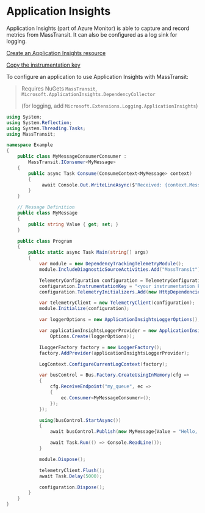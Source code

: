 # Application Insights

Application Insights (part of Azure Monitor) is able to capture and record metrics from MassTransit. It can also be configured as a log sink for logging.

[Create an Application Insights resource](https://docs.microsoft.com/en-us/azure/application-insights/app-insights-create-new-resource#create-an-application-insights-resource-1)

[Copy the instrumentation key](https://docs.microsoft.com/en-us/azure/application-insights/app-insights-create-new-resource#copy-the-instrumentation-key)

To configure an application to use Application Insights with MassTransit:

> Requires NuGets `MassTransit`, `Microsoft.ApplicationInsights.DependencyCollector`
>
> (for logging, add `Microsoft.Extensions.Logging.ApplicationInsights`)

```csharp
using System;
using System.Reflection;
using System.Threading.Tasks;
using MassTransit;

namespace Example
{
    public class MyMessageConsumerConsumer : 
        MassTransit.IConsumer<MyMessage>
    {
        public async Task Consume(ConsumeContext<MyMessage> context)
        {
             await Console.Out.WriteLineAsync($"Received: {context.Message.Value}");
        }
    }

    // Message Definition
    public class MyMessage
    {
        public string Value { get; set; }
    }

    public class Program
    {
        public static async Task Main(string[] args)
        {
            var module = new DependencyTrackingTelemetryModule();
            module.IncludeDiagnosticSourceActivities.Add("MassTransit");

            TelemetryConfiguration configuration = TelemetryConfiguration.CreateDefault();
            configuration.InstrumentationKey = "<your instrumentation key>";
            configuration.TelemetryInitializers.Add(new HttpDependenciesParsingTelemetryInitializer());

            var telemetryClient = new TelemetryClient(configuration);
            module.Initialize(configuration);

            var loggerOptions = new ApplicationInsightsLoggerOptions();

            var applicationInsightsLoggerProvider = new ApplicationInsightsLoggerProvider(Options.Create(configuration),
                Options.Create(loggerOptions));

            ILoggerFactory factory = new LoggerFactory();
            factory.AddProvider(applicationInsightsLoggerProvider);

            LogContext.ConfigureCurrentLogContext(factory);

            var busControl = Bus.Factory.CreateUsingInMemory(cfg =>
            {
                cfg.ReceiveEndpoint("my_queue", ec =>
                {
                    ec.Consumer<MyMessageConsumer>();
                });
            });

            using(busControl.StartAsync())
            {
                await busControl.Publish(new MyMessage{Value = "Hello, World."});

                await Task.Run(() => Console.ReadLine());
            }

            module.Dispose();

            telemetryClient.Flush();
            await Task.Delay(5000);

            configuration.Dispose();
        }
    }
}
```
